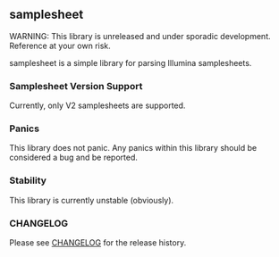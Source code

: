 samplesheet
----------

WARNING: This library is unreleased and under sporadic development. Reference at your own risk.

samplesheet is a simple library for parsing Illumina samplesheets.

### Samplesheet Version Support

Currently, only V2 samplesheets are supported.

### Panics

This library does not panic. Any panics within this library should be considered a bug and be reported.

### Stability

This library is currently unstable (obviously).

### CHANGELOG
Please see [CHANGELOG](CHANGELOG) for the release history.
